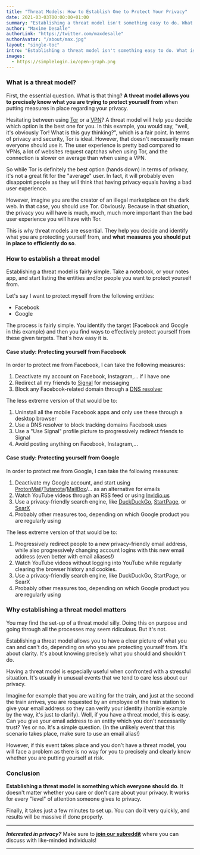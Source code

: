 ```yaml
---
title: "Threat Models: How to Establish One to Protect Your Privacy"
date: 2021-03-03T00:00:00+01:00
summary: "Establishing a threat model isn't something easy to do. What is a threat model even? In this 0-to-1 guide, you will learn what a threat model is, how it can help you with your digital privacy, and how you can establish one correctly."
author: "Maxime Desalle"
authorLink: "https://twitter.com/maxdesalle"
authorAvatar: "/about/max.jpg"
layout: "single-toc"
intro: "Establishing a threat model isn't something easy to do. What is a threat model even? In this 0-to-1 guide, you will learn what a threat model is, how it can help you with your digital privacy, and how you can establish one correctly."
images:
  - https://simplelogin.io/open-graph.png
---
```


### What is a threat model?
First, the essential question. What is that thing? **A threat model allows you to precisely know what you are trying to protect yourself from** when putting measures in place regarding your privacy.

Hesitating between using [Tor](https://torproject.org) or a [VPN](https://en.wikipedia.org/wiki/Virtual_private_network)? A threat model will help you decide which option is the best one for you. In this example, you would say, "well, it's obviously Tor! What is this guy thinking?", which is a fair point. In terms of privacy and security, Tor is ideal. However, that doesn't necessarily mean everyone should use it. The user experience is pretty bad compared to VPNs, a lot of websites request captchas when using Tor, and the connection is slower on average than when using a VPN.

So while Tor is definitely the best option (hands down) in terms of privacy, it's not a great fit for the "average" user. In fact, it will probably even disappoint people as they will think that having privacy equals having a bad user experience.

However, imagine you are the creator of an illegal marketplace on the dark web. In that case, you should use Tor. Obviously. Because in that situation, the privacy you will have is much, much, much more important than the bad user experience you will have with Tor.

This is why threat models are essential. They help you decide and identify what you are protecting yourself from, and **what measures you should put in place to efficiently do so**.

### How to establish a threat model

Establishing a threat model is fairly simple. Take a notebook, or your notes app, and start listing the entities and/or people you want to protect yourself from.

Let's say I want to protect myself from the following entities:

- Facebook
- Google

The process is fairly simple. You identify the target (Facebook and Google in this example) and then you find ways to effectively protect yourself from these given targets. That's how easy it is.

#### Case study: Protecting yourself from Facebook

In order to protect me from Facebook, I can take the following measures:

1. Deactivate my account on Facebook, Instagram,... if I have one
2. Redirect all my friends to [Signal](https://signal.org) for messaging
3. Block any Facebook-related domain through a [DNS resolver](https://www.computerhope.com/jargon/d/dns-resolver.htm)

The less extreme version of that would be to:

1. Uninstall all the mobile Facebook apps and only use these through a desktop browser
2. Use a DNS resolver to block tracking domains Facebook uses
3. Use a "Use Signal" profile picture to progressively redirect friends to Signal
4. Avoid posting anything on Facebook, Instagram,...

#### Case study: Protecting yourself from Google

In order to protect me from Google, I can take the following measures:

1. Deactivate my Google account, and start using [ProtonMail](https://protonmail.com)/[Tutanota](https://tutanota.com)/[MailBox](https://mailbox.org)/... as an alternative for emails
2. Watch YouTube videos through an RSS feed or using [Invidio.us](https://redirect.invidious.io/)
3. Use a privacy-friendly search engine, like [DuckDuckGo](https://duckduckgo.com), [StartPage](https://startpage.com), or [SearX](https://searx.me)
4. Probably other measures too, depending on which Google product you are regularly using

The less extreme version of that would be to:

1. Progressively redirect people to a new privacy-friendly email address, while also progressively changing account logins with this new email address (even better with email aliases!)
2. Watch YouTube videos without logging into YouTube while regularly clearing the browser history and cookies.
3. Use a privacy-friendly search engine, like DuckDuckGo, StartPage, or SearX
4. Probably other measures too, depending on which Google product you are regularly using

### Why establishing a threat model matters

You may find the set-up of a threat model silly. Doing this on purpose and going through all the processes may seem ridiculous. But it's not.

Establishing a threat model allows you to have a clear picture of what you can and can't do, depending on who you are protecting yourself from. It's about clarity. It's about knowing precisely what you should and shouldn't do.

Having a threat model is especially useful when confronted with a stressful situation. It's usually in unusual events that we tend to care less about our privacy.

Imagine for example that you are waiting for the train, and just at the second the train arrives, you are requested by an employee of the train station to give your email address so they can verify your identity (horrible example by the way, it's just to clarify). Well, if you have a threat model, this is easy. Can you give your email address to an entity which you don't necessarily trust? Yes or no. It's a simple question. (In the unlikely event that this scenario takes place, make sure to use an email alias!)

However, if this event takes place and you don't have a threat model, you will face a problem as there is no way for you to precisely and clearly know whether you are putting yourself at risk.

### Conclusion

**Establishing a threat model is something which everyone should do**. It doesn't matter whether you care or don't care about your privacy. It works for every "level" of attention someone gives to privacy.

Finally, it takes just a few minutes to set up. You can do it very quickly, and results will be massive if done properly.

---
***Interested in privacy?*** Make sure to [**join our subreddit**](https://www.reddit.com/r/Simplelogin/) where you can discuss with like-minded individuals!

---
